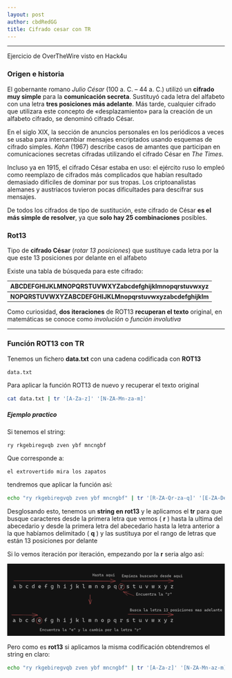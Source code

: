 ```yaml
---
layout: post
author: cbdRedGG
title: Cifrado cesar con TR
---
```


- - -

Ejercicio de OverTheWire visto en Hack4u

### Origen e historia

El gobernante romano *Julio César* (100 a. C. – 44 a. C.) utilizó un **cifrado muy simple** para la **comunicación secreta**. Sustituyó cada letra del alfabeto con una letra **tres posiciones más adelante**. Más tarde, cualquier cifrado que utilizara este concepto de «desplazamiento» para la creación de un alfabeto cifrado, se denominó cifrado César.

En el siglo XIX, la sección de anuncios personales en los periódicos a veces se usaba para intercambiar mensajes encriptados usando esquemas de cifrado simples. *Kahn* (1967) describe casos de amantes que participan en comunicaciones secretas cifradas utilizando el cifrado César en *The Times*.

Incluso ya en 1915, el cifrado César estaba en uso: el ejército ruso lo empleó como reemplazo de cifrados más complicados que habían resultado demasiado difíciles de dominar por sus tropas. Los criptoanalistas alemanes y austriacos tuvieron pocas dificultades para descifrar sus mensajes.

De todos los cifrados de tipo de sustitución, este cifrado de César **es el más simple de resolver**, ya que **solo hay 25 combinaciones** posibles.


### Rot13

Tipo de **cifrado César** (*rotar 13 posiciones*) que sustituye cada letra por la que este 13 posiciones por delante en el alfabeto

Existe una tabla de búsqueda para este cifrado:

| ABCDEFGHIJKLMNOPQRSTUVWXYZabcdefghijklmnopqrstuvwxyz |
| ------------------------------------------------------------------------ |
| **NOPQRSTUVWXYZABCDEFGHIJKLMnopqrstuvwxyzabcdefghijklm** |

Como curiosidad, **dos iteraciones** de ROT13 **recuperan el texto** original, en matemáticas se conoce como *involución* o *función involutiva*

- - -

### Función ROT13 con TR

Tenemos un fichero **data.txt** con una cadena codificada con **ROT13**

```bash
data.txt
```

Para aplicar la función ROT13 de nuevo y recuperar el texto original

```bash
cat data.txt | tr '[A-Za-z]' '[N-ZA-Mn-za-m]'
```

##### Ejemplo practico

Si tenemos el string:

	ry rkgebiregvqb zven ybf mncngbf

Que corresponde a:

	el extrovertido mira los zapatos

tendremos que aplicar la función así:

```bash
echo "ry rkgebiregvqb zven ybf mncngbf" | tr '[R-ZA-Qr-za-q]' '[E-ZA-De-za-d]'
```

Desglosando esto, tenemos un **string en rot13** y le aplicamos el **tr** para que busque caracteres desde la primera letra que vemos ( **r** ) hasta la ultima del abecedario y desde la primera letra del abecedario hasta la letra anterior a la que habíamos delimitado ( **q** ) y las sustituya por el rango de letras que están 13 posiciones por delante

Si lo vemos iteración por iteración, empezando por la **r** seria algo así:

[<img src="rot13_tr.png">](./2023-06-21-Cifrado-cesar-tr.md)

Pero como es **rot13** si aplicamos la misma codificación obtendremos el string en claro:

```bash
echo "ry rkgebiregvqb zven ybf mncngbf" | tr '[A-Za-z]' '[N-ZA-Mn-az-m]'
```


